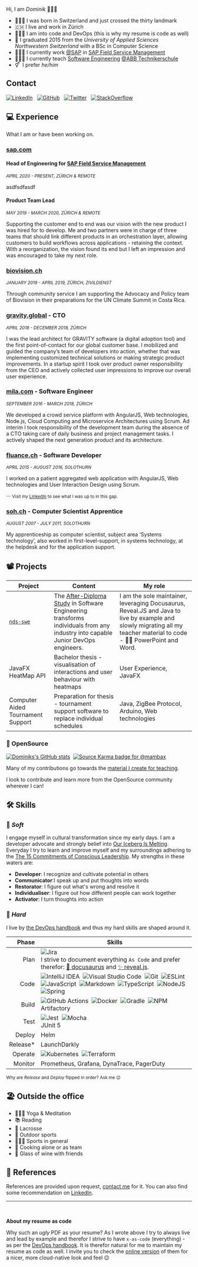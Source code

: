 Hi, I am _Dominik_ 👨🏽‍💻

- 🧑🏽‍🍼 I was born in Switzerland and just crossed the thirty landmark
- 🇨🇭 I live and work in Zürich
- 👨🏽‍💻 I am into code and DevOps (this is why my resume is code as well)
- 🎒 I graduated 2015 from the _University of Applied Sciences Northwestern Switzerland_ with a BSc in Computer Science
- 👷🏽‍♂️ I currently work [@SAP](https://github.com/SAP) in [SAP Field Service Management](https://www.sap.com/products/field-service-management.html)
- 👨🏽‍🏫 I currently teach [Software Engineering](https://github.com/nds-swe) [@ABB Technikerschule](https://www.abbts.ch/nachdiplomstudien/software-engineering/)
- ⚥&nbsp;&nbsp;I prefer _he/him_

## Contact

[![LinkedIn](https://img.shields.io/badge/LinkedIn-0077B5?style=for-the-badge&logo=linkedin&logoColor=white)](https://www.linkedin.com/in/meyerdominik/)&nbsp;&nbsp;&nbsp;[![GitHub](https://img.shields.io/badge/GitHub-100000?style=for-the-badge&logo=github&logoColor=white)](https://github.com/mambax)&nbsp;&nbsp;&nbsp;[![Twitter](https://img.shields.io/badge/Twitter-1DA1F2?style=for-the-badge&logo=twitter&logoColor=white)](https://twitter.com/dominikmey3r)&nbsp;&nbsp;&nbsp;[![StackOverflow](https://img.shields.io/badge/Stack_Overflow-FE7A16?style=for-the-badge&logo=stack-overflow&logoColor=white)](https://stackoverflow.com/users/2709980/m4mbax)

## 💻 Experience

What I am or have been working on.

### [sap.com](https://www.sap.com)
#### Head of Engineering for [SAP Field Service Management](https://www.sap.com/products/field-service-management.html)
<small>_APRIL 2020 - PRESENT, ZÜRICH & REMOTE_</small>

asdfsdfasdf

#### Product Team Lead 
<small>_MAY 2019 - MARCH 2020, ZÜRICH & REMOTE_</small>

Supporting the customer end to end was our vision with the new product I was hired for to develop. Me and two partners were in charge of three teams that should link different products in an orchestration layer, allowing customers to build workflows across applications - retaining the context. With a reorganization, the vision found its end but I left an impression and was encouraged to take my next role.

### [biovision.ch](https://www.biovision.ch)
<small>_JANUARY 2019 - APRIL 2019, ZÜRICH, ZIVILDIENST_</small>

Through community service I am supporting the Advocacy and Policy team of Biovision in their preparations for the UN Climate Summit in Costa Rica.

### [gravity.global](https://gravity.global) - CTO
<small>_APRIL 2018 - DECEMBER 2018, ZÜRICH_</small>

I was the lead architect for GRAVITY software (a digital adoption tool) and the first point-of-contact for our global customer base. I mobilized and guided the company’s team of developers into action, whether that was implementing customized technical solutions or making strategic product improvements. In a startup spirit I took over product owner responsibility from the CEO and actively collected user impressions to improve our overall user experience.

### [mila.com](https://www.mila.com) - Software Engineer
<small>_SEPTEMBER 2016 - MARCH 2018, ZÜRICH_</small>

We developed a crowd service platform with AngularJS, Web technologies, Node.js, Cloud Computing and Microservice Architectures using Scrum. 
Ad interim I took responsibility of the development team during the absence of a CTO taking care of daily business and project management tasks. I actively shaped  the next generation product and its architecture. 

### [fluance.ch](https://fluance.ch) - Software Developer
<small>_APRIL 2015 - AUGUST 2016, SOLOTHURN_</small>

I worked on a patient aggregated web application with AngularJS, Web technologies and User Interaction Design using Scrum.

···
<small>Visit my [LinkedIn](https://www.linkedin.com/in/meyerdominik/) to see what I was up to in this gap.</small>

### [soh.ch](https://so-h.ch) - Computer Scientist Apprentice
<small>_AUGUST 2007 - JULY 2011, SOLOTHURN_</small>

My apprenticeship as computer scientist, subject area ‘Systems technology’, also worked in first-level-support, in systems technology, at the helpdesk and for the application support.

## 📽 Projects

|Project|Content|My role
|-|-|-
|[`nds-swe`](https://nds-swe.github.io/swdt/)|The [After-Diploma Study](https://www.abbts.ch/nachdiplomstudien/software-engineering/) in Software Engineering transforms individuals from any industry into capable Junior DevOps engineers.|I am the sole maintainer, leveraging Docusaurus, Reveal.JS and Java to live by example and slowly migrating all my teacher material to code - 👋🏽 PowerPoint and Word.
|JavaFX HeatMap API|Bachelor thesis - visualisation of interactions and user behaviour with heatmaps|User Experience, JavaFX
|Computer Aided Tournament Support |Preparation for thesis - tournament support software to replace individual schedules|Java, ZigBee Protocol, Arduino, Web technologies

### 📖 OpenSource
[![Dominiks's GitHub stats](https://github-readme-stats.vercel.app/api?username=mambax&show_icons=true&theme=dark&count_private=true)](https://github.com/anuraghazra/github-readme-stats)&nbsp;&nbsp;[![Source Karma badge for @mambax](https://sourcekarma-og.vercel.app/api/mambax/github)](https://sourcekarma.vercel.app/mambax)

Many of my contributions go towards the [material I create for teaching](https://github.com/nds-swe).

I look to contribute and learn more from the OpenSource community wherever I can!

## 🛠 Skills

### 🔧 _Soft_
I engage myself in cultural transformation since my early days. I am a developer advocate and strongly belief into [Our Iceberg Is Melting](https://www.amazon.com/Our-Iceberg-Melting-Succeeding-Conditions/dp/0399563911). Everyday I try to learn and improve myself and my surroundings adhering to the [The 15 Commitments of Conscious Leadership](https://conscious.is/15-commitments). My strengths in these waters are:

- **Developer**: I recognize and cultivate potential in others
- **Communicator**:I speak up and put thoughts into words
- **Restorator**: I figure out what's wrong and resolve it
- **Individualiser**: I figure out how different people can work together
- **Activator**: I turn thoughts into action

### 🔨 _Hard_
I live by [the DevOps handbook](https://www.amazon.com/DevOps-Handbook-World-Class-Reliability-Organizations/dp/1942788002) and thus my hard skills are shaped around it.

|Phase|Skills
|-:|-
|Plan|![Jira](https://img.shields.io/badge/jira-%230A0FFF.svg?style=for-the-badge&logo=jira&logoColor=white)<br/>I strive to document everything `As Code` and prefer therefor: [🦖 docusaurus](https://docusaurus.io/) and [✨ reveal.js](https://revealjs.com/).
|Code|![IntelliJ IDEA](https://img.shields.io/badge/IntelliJIDEA-000000.svg?style=for-the-badge&logo=intellij-idea&logoColor=white)&nbsp;&nbsp;![Visual Studio Code](https://img.shields.io/badge/Visual%20Studio%20Code-0078d7.svg?style=for-the-badge&logo=visual-studio-code&logoColor=white)&nbsp;&nbsp;![Git](https://img.shields.io/badge/git-%23F05033.svg?style=for-the-badge&logo=git&logoColor=white)&nbsp;&nbsp;![ESLint](https://img.shields.io/badge/ESLint-4B3263?style=for-the-badge&logo=eslint&logoColor=white)&nbsp;&nbsp;![JavaScript](https://img.shields.io/badge/javascript-%23323330.svg?style=for-the-badge&logo=javascript&logoColor=%23F7DF1E)&nbsp;&nbsp;![Markdown](https://img.shields.io/badge/markdown-%23000000.svg?style=for-the-badge&logo=markdown&logoColor=white)&nbsp;&nbsp;![TypeScript](https://img.shields.io/badge/typescript-%23007ACC.svg?style=for-the-badge&logo=typescript&logoColor=white)&nbsp;&nbsp;![NodeJS](https://img.shields.io/badge/node.js-6DA55F?style=for-the-badge&logo=node.js&logoColor=white)&nbsp;&nbsp;![Spring](https://img.shields.io/badge/spring-%236DB33F.svg?style=for-the-badge&logo=spring&logoColor=white)
|Build|![GitHub Actions](https://img.shields.io/badge/githubactions-%232671E5.svg?style=for-the-badge&logo=githubactions&logoColor=white)&nbsp;&nbsp;![Docker](https://img.shields.io/badge/docker-%230db7ed.svg?style=for-the-badge&logo=docker&logoColor=white)&nbsp;&nbsp;![Gradle](https://img.shields.io/badge/Gradle-02303A.svg?style=for-the-badge&logo=Gradle&logoColor=white)&nbsp;&nbsp;![NPM](https://img.shields.io/badge/NPM-%23000000.svg?style=for-the-badge&logo=npm&logoColor=white)<br/>Artifactory
|Test|![Jest](https://img.shields.io/badge/-jest-%23C21325?style=for-the-badge&logo=jest&logoColor=white)&nbsp;&nbsp;![Mocha](https://img.shields.io/badge/-mocha-%238D6748?style=for-the-badge&logo=mocha&logoColor=white)<br/>JUnit 5
|Deploy|Helm
|Release*|LaunchDarkly
|Operate|![Kubernetes](https://img.shields.io/badge/kubernetes-%23326ce5.svg?style=for-the-badge&logo=kubernetes&logoColor=white)&nbsp;&nbsp;![Terraform](https://img.shields.io/badge/terraform-%235835CC.svg?style=for-the-badge&logo=terraform&logoColor=white)
|Monitor|Prometheus, Grafana, DynaTrace, PagerDuty

<small>Why are _Release_ and _Deploy_ flipped in order? Ask me 😉</small>

## 🏖 Outside the office

- 🧘🏽‍♂️ Yoga & Meditation
- 📚 Reading
- 🥍 Lacrosse
- 🥾 Outdoor sports
- 🧗🏽‍♂️ Sports in general
- 🍚 Cooking alone or as team
- 🍷 Glass of wine with friends

## 🙊 References

References are provided upon request, [contact me](#contact) for it. You can also find some recommendation on [LinkedIn](https://www.linkedin.com/in/meyerdominik/).

---
<br/>

**About my resume as code**

Why such an _ugly_ PDF as your resume? As I wrote above I try to always live and lead by example and therefor I strive to have `x-as-code` (everything) - as per the [DevOps handbook](https://www.amazon.com/DevOps-Handbook-World-Class-Reliability-Organizations/dp/1942788002). It is therefor natural for me to maintain my resume as code as well. I invite you to check the [online version](https://mambax.github.io/mambax/) of them for a nicer, more cloud-native look and feel 😉